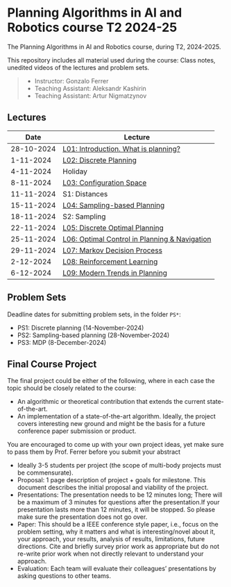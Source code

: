 # Planning Algorithms in AI and Robotics course T2 2024-25

The Planning Algorithms in AI and Robotics course, during T2, 2024-2025.

This repository includes all material used during the course: Class notes, unedited videos of the lectures and problem sets.

> * Instructor: Gonzalo Ferrer
> * Teaching Assistant: Aleksandr Kashirin
> * Teaching Assistant: Artur Nigmatzynov

## Lectures

| Date | Lecture |
| ---------- | ----------------- |
| 28-10-2024 | [L01: Introduction. What is planning?]() |
| 1-11-2024 | [L02: Discrete Planning]() |
| 4-11-2024 | Holiday |
| 8-11-2024 | [L03: Configuration Space]() |
| 11-11-2024 | S1: Distances |
| 15-11-2024 |  [L04: Sampling-based Planning]() |
| 18-11-2024 |  S2: Sampling |
| 22-11-2024 |  [L05: Discrete Optimal Planning]()|
| 25-11-2024 |  [L06: Optimal Control  in Planning & Navigation](https://docs.google.com/presentation/d/1ATa9nSanQ5nwlLBv-rl5FuOYHeAlGDbqpkwIu9VIM9o/edit?usp=sharing) |
| 29-11-2024 |  [L07: Markov Decision Process]() |
| 2-12-2024 |  [L08: Reinforcement Learning]() |
| 6-12-2024 |  [L09: Modern Trends in Planning]() |

## Problem Sets

Deadline dates for submitting problem sets, in the folder `PS*`:
 * PS1: Discrete planning (14-November-2024)
 * PS2: Sampling-based planning (28-November-2024)
 * PS3: MDP (8-December-2024)
 
## Final Course Project

The final project could be either of the following, where in each case the topic should be closely related to the course:

 * An algorithmic or theoretical contribution that extends the current state-of-the-art.
 * An implementation of a state-of-the-art algorithm. Ideally, the project covers interesting new ground and might be the basis for a future conference paper submission or product.
 
You are encouraged to come up with your own project ideas, yet make sure to pass them by Prof. Ferrer before you submit your abstract


 * Ideally 3-5 students per project (the scope of multi-body projects must be commensurate).
 * Proposal: 1 page description of project + goals for milestone. This document describes the initial proposal and viability of the project.
 * Presentations: The presentation needs to be 12 minutes long; There will be a maximum of 3 minutes for questions after the presentation.If your presentation lasts more than 12 minutes, it will be stopped. So please make sure the presentation does not go over.
 * Paper: This should be a IEEE conference style paper, i.e., focus on the problem setting, why it matters and what is interesting/novel about it, your approach, your results, analysis of results, limitations, future directions. Cite and briefly survey prior work as appropriate but do not re-write prior work when not directly relevant to understand your approach.
 * Evaluation: Each team will evaluate their colleagues’ presentations by asking questions to other teams.



